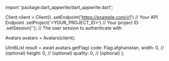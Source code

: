 import 'package:dart_appwrite/dart_appwrite.dart';

Client client = Client()
    .setEndpoint('https://example.com/v1') // Your API Endpoint
    .setProject('<YOUR_PROJECT_ID>') // Your project ID
    .setSession(''); // The user session to authenticate with

Avatars avatars = Avatars(client);

UInt8List result = await avatars.getFlag(
    code: Flag.afghanistan,
    width: 0, // (optional)
    height: 0, // (optional)
    quality: 0, // (optional)
);
